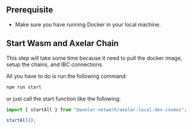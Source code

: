 ## Prerequisite

- Make sure you have running Docker in your local machine.

## Start Wasm and Axelar Chain

This step will take some time because it need to pull the docker image, setup the chains, and IBC connections.

All you have to do is run the following command:

```bash
npm run start
```

or just call the start function like the following:

```ts
import { startAll } from "@axelar-network/axelar-local-dev-cosmos";

startAll();
```
